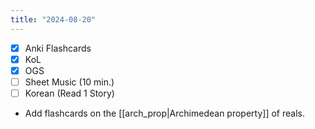 ```yaml
---
title: "2024-08-20"
---
```


- [x] Anki Flashcards
- [x] KoL
- [x] OGS
- [ ] Sheet Music (10 min.)
- [ ] Korean (Read 1 Story)

* Add flashcards on the [[arch_prop|Archimedean property]] of reals.